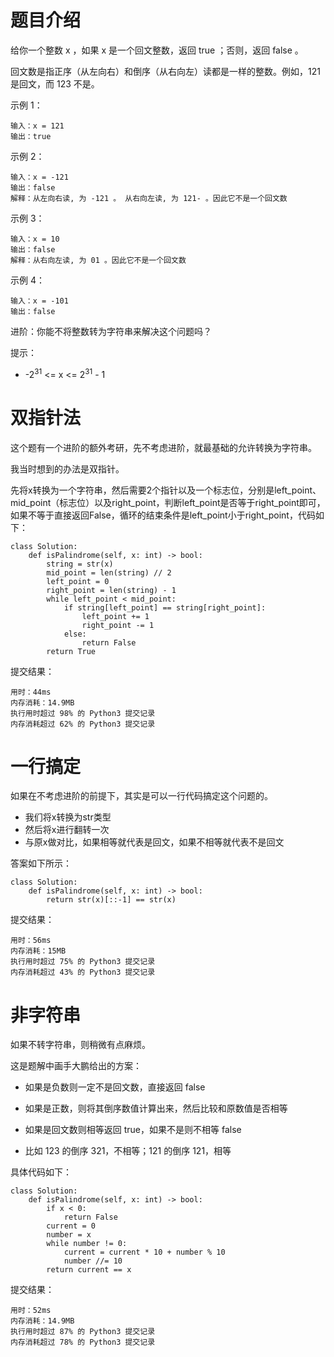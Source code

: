 # 题目介绍

给你一个整数 x ，如果 x 是一个回文整数，返回 true ；否则，返回 false 。

回文数是指正序（从左向右）和倒序（从右向左）读都是一样的整数。例如，121 是回文，而 123 不是。

示例 1：

```
输入：x = 121
输出：true
```

示例 2：

```
输入：x = -121
输出：false
解释：从左向右读, 为 -121 。 从右向左读, 为 121- 。因此它不是一个回文数
```

示例 3：

```
输入：x = 10
输出：false
解释：从右向左读, 为 01 。因此它不是一个回文数
```

示例 4：

```
输入：x = -101
输出：false
```

进阶：你能不将整数转为字符串来解决这个问题吗？

提示：

- -2<sup>31</sup> <= x <= 2<sup>31</sup> - 1



# 双指针法

这个题有一个进阶的额外考研，先不考虑进阶，就最基础的允许转换为字符串。

我当时想到的办法是双指针。

先将x转换为一个字符串，然后需要2个指针以及一个标志位，分别是left_point、mid_point（标志位）以及right_point，判断left_point是否等于right_point即可，如果不等于直接返回False，循环的结束条件是left_point小于right_point，代码如下：

```
class Solution:
    def isPalindrome(self, x: int) -> bool:
        string = str(x)
        mid_point = len(string) // 2
        left_point = 0
        right_point = len(string) - 1
        while left_point < mid_point:
            if string[left_point] == string[right_point]:
                left_point += 1
                right_point -= 1
            else:
                return False
        return True
```

提交结果：

```
用时：44ms
内存消耗：14.9MB
执行用时超过 98% 的 Python3 提交记录
内存消耗超过 62% 的 Python3 提交记录
```



# 一行搞定

如果在不考虑进阶的前提下，其实是可以一行代码搞定这个问题的。

- 我们将x转换为str类型
- 然后将x进行翻转一次
- 与原x做对比，如果相等就代表是回文，如果不相等就代表不是回文

答案如下所示：

```
class Solution:
    def isPalindrome(self, x: int) -> bool:
        return str(x)[::-1] == str(x)
```

提交结果：

```
用时：56ms
内存消耗：15MB
执行用时超过 75% 的 Python3 提交记录
内存消耗超过 43% 的 Python3 提交记录
```



# 非字符串

如果不转字符串，则稍微有点麻烦。

这是题解中画手大鹏给出的方案：

- 如果是负数则一定不是回文数，直接返回 false

- 如果是正数，则将其倒序数值计算出来，然后比较和原数值是否相等
- 如果是回文数则相等返回 true，如果不是则不相等 false
- 比如 123 的倒序 321，不相等；121 的倒序 121，相等

具体代码如下：

```
class Solution:
    def isPalindrome(self, x: int) -> bool:
        if x < 0:
            return False
        current = 0
        number = x
        while number != 0:
            current = current * 10 + number % 10
            number //= 10
        return current == x
```

提交结果：

```
用时：52ms
内存消耗：14.9MB
执行用时超过 87% 的 Python3 提交记录
内存消耗超过 78% 的 Python3 提交记录
```

